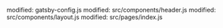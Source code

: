 modified:   gatsby-config.js
	modified:   src/components/header.js
	modified:   src/components/layout.js
	modified:   src/pages/index.js
